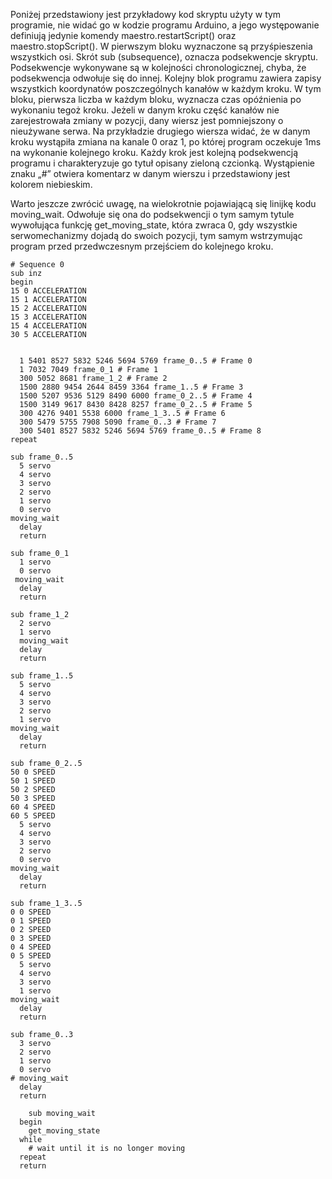 
Poniżej przedstawiony
jest przykładowy kod skryptu użyty w tym programie, nie widać go w kodzie
programu Arduino, a jego występowanie definiują jedynie komendy
maestro.restartScript() oraz maestro.stopScript(). W pierwszym bloku wyznaczone
są przyśpieszenia wszystkich osi. Skrót sub (subsequence), oznacza podsekwencje
skryptu. Podsekwencje wykonywane są w kolejności chronologicznej, chyba, że
podsekwencja odwołuje się do innej. Kolejny blok programu zawiera zapisy
wszystkich koordynatów poszczególnych kanałów w każdym kroku. W tym bloku,
pierwsza liczba w każdym bloku, wyznacza czas opóźnienia po wykonaniu tegoż kroku.
Jeżeli w danym kroku część kanałów nie zarejestrowała zmiany w pozycji, dany
wiersz jest pomniejszony o nieużywane serwa. Na przykładzie drugiego wiersza
widać, że w danym kroku wystąpiła zmiana na kanale 0 oraz 1, po której program
oczekuje 1ms na wykonanie kolejnego kroku. Każdy krok jest kolejną podsekwencją
programu i charakteryzuje go tytuł opisany zieloną czcionką. Wystąpienie znaku
„#” otwiera komentarz w danym wierszu i przedstawiony jest kolorem niebieskim.

Warto jeszcze zwrócić
uwagę, na wielokrotnie pojawiającą się linijkę kodu moving_wait. Odwołuje się
ona do podsekwencji o tym samym tytule wywołująca funkcję get_moving_state,
która zwraca 0, gdy wszystkie serwomechanizmy dojadą do swoich pozycji, tym
samym wstrzymując program przed przedwczesnym przejściem do kolejnego kroku.

```
# Sequence 0
sub inz
begin
15 0 ACCELERATION
15 1 ACCELERATION
15 2 ACCELERATION
15 3 ACCELERATION
15 4 ACCELERATION
30 5 ACCELERATION


  1 5401 8527 5832 5246 5694 5769 frame_0..5 # Frame 0
  1 7032 7049 frame_0_1 # Frame 1
  300 5052 8681 frame_1_2 # Frame 2
  1500 2880 9454 2644 8459 3364 frame_1..5 # Frame 3
  1500 5207 9536 5129 8490 6000 frame_0_2..5 # Frame 4
  1500 3149 9617 8430 8428 8257 frame_0_2..5 # Frame 5
  300 4276 9401 5538 6000 frame_1_3..5 # Frame 6
  300 5479 5755 7908 5090 frame_0..3 # Frame 7
  300 5401 8527 5832 5246 5694 5769 frame_0..5 # Frame 8
repeat

sub frame_0..5
  5 servo
  4 servo
  3 servo
  2 servo
  1 servo
  0 servo
moving_wait
  delay
  return

sub frame_0_1
  1 servo
  0 servo
 moving_wait
  delay
  return

sub frame_1_2
  2 servo
  1 servo
  moving_wait
  delay
  return

sub frame_1..5
  5 servo
  4 servo
  3 servo
  2 servo
  1 servo
moving_wait
  delay
  return

sub frame_0_2..5
50 0 SPEED
50 1 SPEED
50 2 SPEED
50 3 SPEED
60 4 SPEED
60 5 SPEED
  5 servo
  4 servo
  3 servo
  2 servo
  0 servo
moving_wait
  delay
  return

sub frame_1_3..5
0 0 SPEED
0 1 SPEED
0 2 SPEED
0 3 SPEED
0 4 SPEED
0 5 SPEED
  5 servo
  4 servo
  3 servo
  1 servo
moving_wait
  delay
  return

sub frame_0..3
  3 servo
  2 servo
  1 servo
  0 servo
# moving_wait
  delay
  return

	sub moving_wait
  begin
    get_moving_state
  while
    # wait until it is no longer moving
  repeat
  return
```
